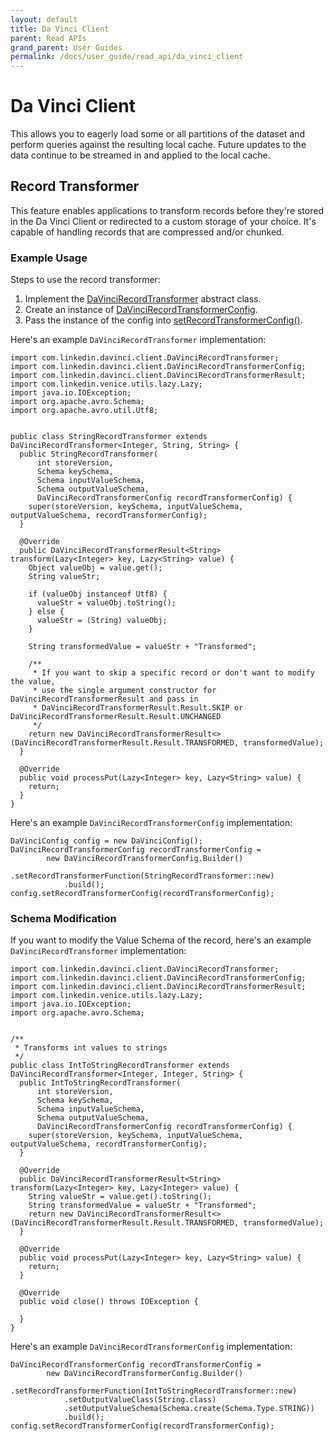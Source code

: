 ```yaml
---
layout: default
title: Da Vinci Client
parent: Read APIs
grand_parent: User Guides
permalink: /docs/user_guide/read_api/da_vinci_client
---
```


# Da Vinci Client
This allows you to eagerly load some or all partitions of the dataset and perform queries against the resulting local 
cache. Future updates to the data continue to be streamed in and applied to the local cache.

## Record Transformer
This feature enables applications to transform records before they're stored in the Da Vinci Client
or redirected to a custom storage of your choice.
It's capable of handling records that are compressed and/or chunked.

### Example Usage
Steps to use the record transformer:
1. Implement the 
[DaVinciRecordTransformer](http://venicedb.org/javadoc/com/linkedin/davinci/client/DaVinciRecordTransformer.html) 
abstract class.
2. Create an instance of [DaVinciRecordTransformerConfig](http://venicedb.org/javadoc/com/linkedin/davinci/client/DaVinciRecordTransformerConfig.html).
3. Pass the instance of the config into [setRecordTransformerConfig()](https://venicedb.org/javadoc/com/linkedin/davinci/client/DaVinciConfig.html#setRecordTransformerConfig(com.linkedin.davinci.client.DaVinciRecordTransformerConfig)).

Here's an example `DaVinciRecordTransformer` implementation:
```
import com.linkedin.davinci.client.DaVinciRecordTransformer;
import com.linkedin.davinci.client.DaVinciRecordTransformerConfig;
import com.linkedin.davinci.client.DaVinciRecordTransformerResult;
import com.linkedin.venice.utils.lazy.Lazy;
import java.io.IOException;
import org.apache.avro.Schema;
import org.apache.avro.util.Utf8;


public class StringRecordTransformer extends DaVinciRecordTransformer<Integer, String, String> {
  public StringRecordTransformer(
      int storeVersion,
      Schema keySchema,
      Schema inputValueSchema,
      Schema outputValueSchema,
      DaVinciRecordTransformerConfig recordTransformerConfig) {
    super(storeVersion, keySchema, inputValueSchema, outputValueSchema, recordTransformerConfig);
  }

  @Override
  public DaVinciRecordTransformerResult<String> transform(Lazy<Integer> key, Lazy<String> value) {
    Object valueObj = value.get();
    String valueStr;

    if (valueObj instanceof Utf8) {
      valueStr = valueObj.toString();
    } else {
      valueStr = (String) valueObj;
    }

    String transformedValue = valueStr + "Transformed";

    /**
     * If you want to skip a specific record or don't want to modify the value,
     * use the single argument constructor for DaVinciRecordTransformerResult and pass in
     * DaVinciRecordTransformerResult.Result.SKIP or DaVinciRecordTransformerResult.Result.UNCHANGED
     */
    return new DaVinciRecordTransformerResult<>(DaVinciRecordTransformerResult.Result.TRANSFORMED, transformedValue);
  }

  @Override
  public void processPut(Lazy<Integer> key, Lazy<String> value) {
    return;
  }
}

```

Here's an example `DaVinciRecordTransformerConfig` implementation:
```
DaVinciConfig config = new DaVinciConfig();
DaVinciRecordTransformerConfig recordTransformerConfig =
        new DaVinciRecordTransformerConfig.Builder()
            .setRecordTransformerFunction(StringRecordTransformer::new)
            .build();
config.setRecordTransformerConfig(recordTransformerConfig);
```

### Schema Modification
If you want to modify the Value Schema of the record, here's an example `DaVinciRecordTransformer` implementation:
```
import com.linkedin.davinci.client.DaVinciRecordTransformer;
import com.linkedin.davinci.client.DaVinciRecordTransformerConfig;
import com.linkedin.davinci.client.DaVinciRecordTransformerResult;
import com.linkedin.venice.utils.lazy.Lazy;
import java.io.IOException;
import org.apache.avro.Schema;


/**
 * Transforms int values to strings
 */
public class IntToStringRecordTransformer extends DaVinciRecordTransformer<Integer, Integer, String> {
  public IntToStringRecordTransformer(
      int storeVersion,
      Schema keySchema,
      Schema inputValueSchema,
      Schema outputValueSchema,
      DaVinciRecordTransformerConfig recordTransformerConfig) {
    super(storeVersion, keySchema, inputValueSchema, outputValueSchema, recordTransformerConfig);
  }

  @Override
  public DaVinciRecordTransformerResult<String> transform(Lazy<Integer> key, Lazy<Integer> value) {
    String valueStr = value.get().toString();
    String transformedValue = valueStr + "Transformed";
    return new DaVinciRecordTransformerResult<>(DaVinciRecordTransformerResult.Result.TRANSFORMED, transformedValue);
  }

  @Override
  public void processPut(Lazy<Integer> key, Lazy<String> value) {
    return;
  }

  @Override
  public void close() throws IOException {

  }
}
```

Here's an example `DaVinciRecordTransformerConfig` implementation:
```
DaVinciRecordTransformerConfig recordTransformerConfig =
        new DaVinciRecordTransformerConfig.Builder()
            .setRecordTransformerFunction(IntToStringRecordTransformer::new)
            .setOutputValueClass(String.class)
            .setOutputValueSchema(Schema.create(Schema.Type.STRING))
            .build();
config.setRecordTransformerConfig(recordTransformerConfig);
```